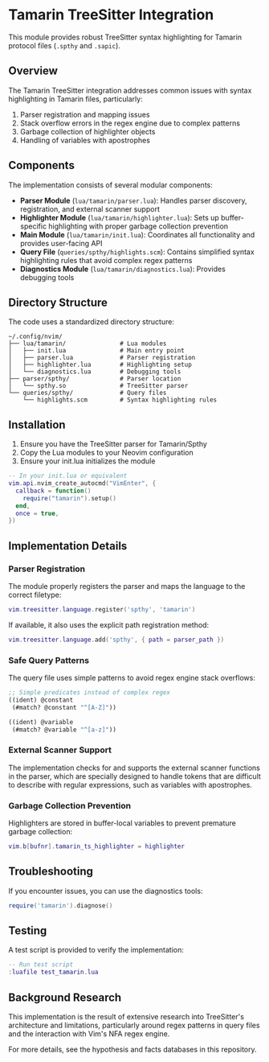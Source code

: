 # Tamarin TreeSitter Integration

This module provides robust TreeSitter syntax highlighting for Tamarin protocol files (`.spthy` and `.sapic`).

## Overview

The Tamarin TreeSitter integration addresses common issues with syntax highlighting in Tamarin files, particularly:

1. Parser registration and mapping issues
2. Stack overflow errors in the regex engine due to complex patterns
3. Garbage collection of highlighter objects
4. Handling of variables with apostrophes

## Components

The implementation consists of several modular components:

- **Parser Module** (`lua/tamarin/parser.lua`): Handles parser discovery, registration, and external scanner support
- **Highlighter Module** (`lua/tamarin/highlighter.lua`): Sets up buffer-specific highlighting with proper garbage collection prevention
- **Main Module** (`lua/tamarin/init.lua`): Coordinates all functionality and provides user-facing API
- **Query File** (`queries/spthy/highlights.scm`): Contains simplified syntax highlighting rules that avoid complex regex patterns
- **Diagnostics Module** (`lua/tamarin/diagnostics.lua`): Provides debugging tools

## Directory Structure

The code uses a standardized directory structure:

```
~/.config/nvim/
├── lua/tamarin/               # Lua modules
│   ├── init.lua               # Main entry point
│   ├── parser.lua             # Parser registration
│   ├── highlighter.lua        # Highlighting setup
│   └── diagnostics.lua        # Debugging tools
├── parser/spthy/              # Parser location
│   └── spthy.so               # TreeSitter parser
└── queries/spthy/             # Query files
    └── highlights.scm         # Syntax highlighting rules
```

## Installation

1. Ensure you have the TreeSitter parser for Tamarin/Spthy
2. Copy the Lua modules to your Neovim configuration
3. Ensure your init.lua initializes the module

```lua
-- In your init.lua or equivalent
vim.api.nvim_create_autocmd("VimEnter", {
  callback = function()
    require("tamarin").setup()
  end,
  once = true,
})
```

## Implementation Details

### Parser Registration

The module properly registers the parser and maps the language to the correct filetype:

```lua
vim.treesitter.language.register('spthy', 'tamarin')
```

If available, it also uses the explicit path registration method:

```lua
vim.treesitter.language.add('spthy', { path = parser_path })
```

### Safe Query Patterns

The query file uses simple patterns to avoid regex engine stack overflows:

```scheme
;; Simple predicates instead of complex regex
((ident) @constant
 (#match? @constant "^[A-Z]"))

((ident) @variable
 (#match? @variable "^[a-z]"))
```

### External Scanner Support

The implementation checks for and supports the external scanner functions in the parser, which are specially designed to handle tokens that are difficult to describe with regular expressions, such as variables with apostrophes.

### Garbage Collection Prevention

Highlighters are stored in buffer-local variables to prevent premature garbage collection:

```lua
vim.b[bufnr].tamarin_ts_highlighter = highlighter
```

## Troubleshooting

If you encounter issues, you can use the diagnostics tools:

```lua
require('tamarin').diagnose()
```

## Testing

A test script is provided to verify the implementation:

```lua
-- Run test script
:luafile test_tamarin.lua
```

## Background Research

This implementation is the result of extensive research into TreeSitter's architecture and limitations, particularly around regex patterns in query files and the interaction with Vim's NFA regex engine.

For more details, see the hypothesis and facts databases in this repository. 